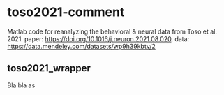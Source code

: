 # toso2021-comment

Matlab code for reanalyzing the behavioral & neural data from Toso et al. 2021.
paper: https://doi.org/10.1016/j.neuron.2021.08.020.
data: https://data.mendeley.com/datasets/wp9h39kbtv/2

## toso2021_wrapper

Bla bla
as
